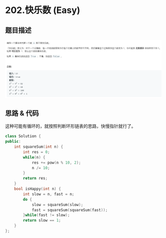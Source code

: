 # 202.快乐数 (Easy)

## 题目描述

![](202.png)

## 思路 & 代码

这种可能有循环的，就按照判断环形链表的思路，快慢指针就行了。

```c++ tab="快慢指针"
class Solution {
public:
    int squareSum(int n) {
        int res = 0;
        while(n) {
            res += pow(n % 10, 2);
            n /= 10;
        }
        return res;
    }
    bool isHappy(int n) {
        int slow = n, fast = n;
        do {
            slow = squareSum(slow);
            fast = squareSum(squareSum(fast));
        }while(fast != slow);
        return slow == 1;
    }
};
```